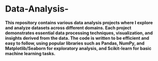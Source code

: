 # Data-Analysis-
#### This repository contains various data analysis projects where I explore and analyze datasets across different domains. Each project demonstrates essential data processing techniques, visualization, and insights derived from the data. The code is written to be efficient and easy to follow, using popular libraries such as Pandas, NumPy, and Matplotlib/Seaborn for exploratory analysis, and Scikit-learn for basic machine learning tasks.

